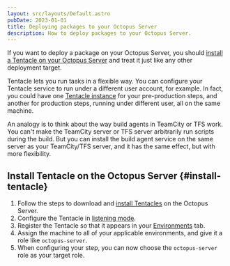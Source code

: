 ```yaml
---
layout: src/layouts/Default.astro
pubDate: 2023-01-01
title: Deploying packages to your Octopus Server
description: How to deploy packages to your Octopus Server.
---
```


If you want to deploy a package on your Octopus Server, you should [install a Tentacle on your Octopus Server](#install-tentacle) and treat it just like any other deployment target.

Tentacle lets you run tasks in a flexible way. You can configure your Tentacle service to run under a different user account, for example. In fact, you could have one [Tentacle instance](/docs/administration/managing-infrastructure/managing-multiple-instances/) for your pre-production steps, and another for production steps, running under different user, all on the same machine.

An analogy is to think about the way build agents in TeamCity or TFS work. You can't make the TeamCity server or TFS server arbitrarily run scripts during the build. But you can install the build agent service on the same server as your TeamCity/TFS server, and it has the same effect, but with more flexibility.

## Install Tentacle on the Octopus Server {#install-tentacle}

1. Follow the steps to download and [install Tentacles](/docs/infrastructure/deployment-targets/tentacle/windows/) on the Octopus Server.
2. Configure the Tentacle in [listening mode](docs/infrastructure/deployment-targets/tentacle/windows/#configure-a-listening-tentacle-recommended).
3. Register the Tentacle so that it appears in your [Environments](/docs/infrastructure/environments/) tab.
4. Assign the machine to all of your applicable environments, and give it a role like `octopus-server`.
5. When configuring your step, you can now choose the `octopus-server` role as your target role.
